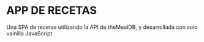 # APP DE RECETAS

Una SPA de recetas utilizando la API de theMealDB, y desarrollada con solo vainilla JavaScript.
